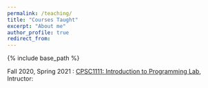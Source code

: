 ```yaml
---
permalink: /teaching/
title: "Courses Taught"
excerpt: "About me"
author_profile: true
redirect_from: 
---
```


{% include base_path %}

<div class="container">
    <div class="col-sm-12 col-md-6 col-lg-9 pt-4">
        <p>Fall 2020, Spring 2021 : <u><a href = "http://andrewd.ces.clemson.edu/courses/cpsc111/fall20/">CPSC1111: Introduction to Programming Lab</a></u>, Intructor: <u><a href = "http://andrewd.ces.clemson.edu/" Dr. Andrew Duchowski</a></u>
		</p>
	</div>
</div>
